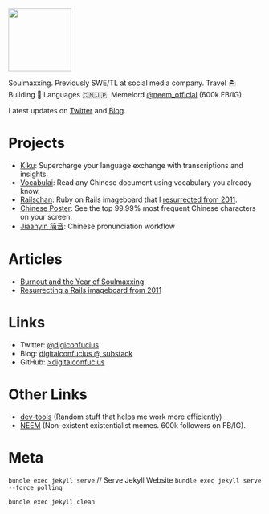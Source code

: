 <!-- Begin README contents. -->

<img src="https://github.com/digitalconfucius/digitalconfucius.github.io/assets/156959605/425bb59a-64e7-4ab3-a0e1-5da838f8e343" width="125" />

Soulmaxxing. Previously SWE/TL at social media company. Travel 🏝️ Building 👾 Languages 🇨🇳🇯🇵. Memelord [@neem_official](https://www.instagram.com/neem_official/) (600k FB/IG). 

Latest updates on [Twitter](https://twitter.com/digiconfucius) and [Blog](https://digitalconfucius.substack.com/).

# Projects
- [Kiku](https://kikuapp.xyz/): Supercharge your language exchange with transcriptions and insights.
- [Vocabulai](https://vocabulai.onrender.com/): Read any Chinese document using vocabulary you already know.
- [Railschan](https://railschan.onrender.com/posts): Ruby on Rails imageboard that I [resurrected from 2011](https://digitalconfucius.substack.com/p/railschan-resurrection).
- [Chinese Poster](https://digitalconfucius.github.io/chinese-poster/): See the top 99.99% most frequent Chinese characters on your screen.
- [Jiaanyin 简音](https://github.com/digitalconfucius/jianyin): Chinese pronunciation workflow

# Articles
- [Burnout and the Year of Soulmaxxing](https://digitalconfucius.substack.com/p/burnout-and-the-year-of-soulmaxxing)
- [Resurrecting a Rails imageboard from 2011](https://digitalconfucius.substack.com/p/railschan-resurrection)

# Links
- Twitter: [@digiconfucius](https://twitter.com/digiconfucius)
- Blog: [digitalconfucius @ substack](https://digitalconfucius.substack.com/)
- GitHub: [>digitalconfucius](https://github.com/digitalconfucius)

# Other Links
- [dev-tools](https://github.com/digitalconfucius/dev-tools) (Random stuff that helps me work more efficiently)
- [NEEM](https://neemblog.home.blog/memes/) (Non-existent existentialist memes. 600k followers on FB/IG).

# Meta

`bundle exec jekyll serve` // Serve Jekyll Website
`bundle exec jekyll serve --force_polling`

`bundle exec jekyll clean`